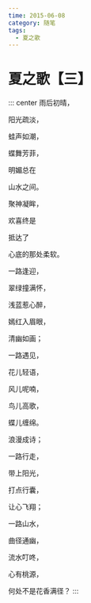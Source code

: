 ```yaml
---
time: 2015-06-08
category: 随笔
tags:
  - 夏之歌
---
```


# 夏之歌【三】

::: center
雨后初晴，

阳光疏淡，

蛙声如潮，

蝶舞芳菲，

明媚总在

山水之间。

聚神凝眸，

欢喜终是

抵达了

心底的那处柔软。

一路逢迎，

翠绿撞满怀，

浅蓝惹心醉，

嫣红入眉眼，

清幽如画；

一路遇见，

花儿轻语，

风儿呢喃，

鸟儿高歌，

蝶儿缠绵。

浪漫成诗；

一路行走，

带上阳光，

打点行囊，

让心飞翔；

一路山水，

曲径通幽，

流水叮咚，

心有桃源，

何处不是花香满径？
:::
